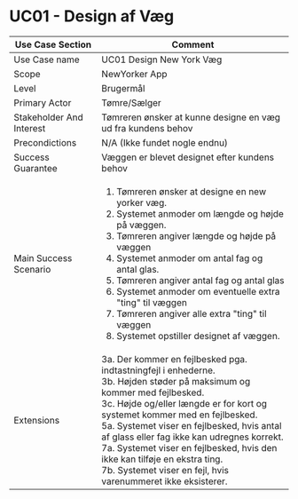 # UC01 - Design af Væg


|  Use Case Section | Comment | 
| ------------------- | ------------ | 
| Use Case name | UC01 Design New York Væg | 
| Scope| NewYorker App | 
| Level | Brugermål | 
| Primary Actor | Tømre/Sælger | 
| Stakeholder And Interest |	Tømreren ønsker at kunne designe en væg ud fra kundens behov| 
| Precondictions | N/A (Ikke fundet nogle endnu) | 
| Success Guarantee | Væggen er blevet designet efter kundens behov | 
| Main Success Scenario  | <ol><li>Tømreren ønsker at designe en new yorker væg.</li><li>Systemet anmoder om længde og højde på væggen.</li><li>Tømreren angiver længde og højde på væggen</li><li>Systemet anmoder om antal fag og antal glas.</li><li>Tømreren angiver antal fag og antal glas</li><li>Systemet anmoder om eventuelle extra "ting" til væggen</li><li>Tømreren angiver alle extra "ting" til væggen</li><li>Systemet opstiller designet af væggen.</li></ol>
| Extensions| 3a. Der kommer en fejlbesked pga. indtastningfejl i enhederne. <br> 3b. Højden støder på maksimum og kommer med fejlbesked. <br> 3c. Højde og/eller længde er for kort og systemet kommer med en fejlbesked. <br> 5a. Systemet viser en fejlbesked, hvis antal af glass eller fag ikke kan udregnes korrekt. <br> 7a. Systemet viser en fejlbesked, hvis den ikke kan tilføje en ekstra ting. <br> 7b. Systemet viser en fejl, hvis varenummeret ikke eksisterer. |
